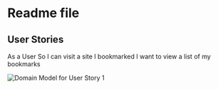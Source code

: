 # Readme file

## User Stories
As a User
So I can visit a site I bookmarked
I want to view a list of my bookmarks

![Domain Model for User Story 1](https://github.com/djlonboy/bookmark_manager_RS/blob/master/bookmark_user_story1.jpg)
